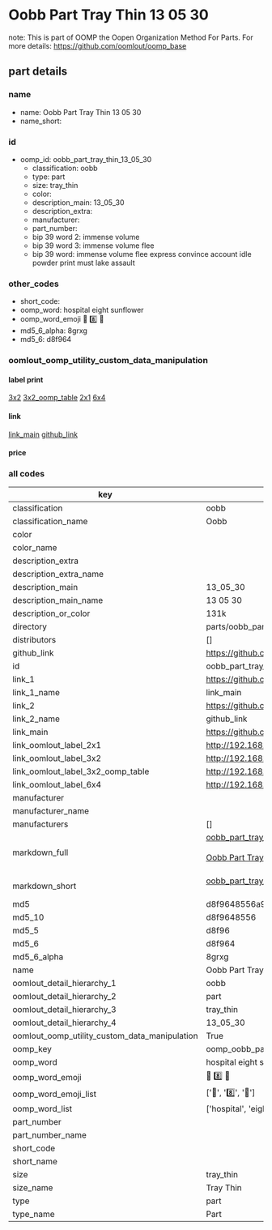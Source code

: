 # Oobb Part Tray Thin 13 05 30  

note: This is part of OOMP the Oopen Organization Method For Parts. For more details: https://github.com/oomlout/oomp_base

##  part details





### name
* name: Oobb Part Tray Thin 13 05 30
* name_short: 
### id
* oomp_id: oobb_part_tray_thin_13_05_30
  * classification: oobb
  * type: part
  * size: tray_thin
  * color: 
  * description_main: 13_05_30
  * description_extra: 
  * manufacturer: 
  * part_number: 
  * bip 39 word 2: immense volume
  * bip 39 word 3: immense volume flee
  * bip 39 word: immense volume flee express convince account idle powder print must lake assault

### other_codes
* short_code: 
* oomp_word: hospital eight sunflower
* oomp_word_emoji :hospital: :eight: :sunflower:
* md5_6_alpha: 8grxg
* md5_6: d8f964






### oomlout_oomp_utility_custom_data_manipulation
#### label print
[3x2](http://192.168.1.245:1112/?label=oomp%208grxg)
[3x2_oomp_table](http://192.168.1.107:1112/?label=oomp%208grxg)
[2x1](http://192.168.1.242:1112/?label=oomp%208grxg)
[6x4](http://192.168.1.55:1112/?label=oomp%208grxg)    

#### link

[link_main](https://github.com/oomlout/oomlout_oomp_current_version_messy/tree/main/parts/oobb_part_tray_thin_13_05_30) [github_link](https://github.com/oomlout/oomlout_oomp_part_src/tree/main/parts/oobb_part_tray_thin_13_05_30)                             

#### price







### all codes 
| key | value |  
| --- | --- |  
| classification | oobb |  
| classification_name | Oobb |  
| color |  |  
| color_name |  |  
| description_extra |  |  
| description_extra_name |  |  
| description_main | 13_05_30 |  
| description_main_name | 13 05 30 |  
| description_or_color | 131k |  
| directory | parts/oobb_part_tray_thin_13_05_30 |  
| distributors | [] |  
| github_link | https://github.com/oomlout/oomlout_oomp_part_src/tree/main/parts/oobb_part_tray_thin_13_05_30 |  
| id | oobb_part_tray_thin_13_05_30 |  
| link_1 | https://github.com/oomlout/oomlout_oomp_current_version_messy/tree/main/parts/oobb_part_tray_thin_13_05_30 |  
| link_1_name | link_main |  
| link_2 | https://github.com/oomlout/oomlout_oomp_part_src/tree/main/parts/oobb_part_tray_thin_13_05_30 |  
| link_2_name | github_link |  
| link_main | https://github.com/oomlout/oomlout_oomp_current_version_messy/tree/main/parts/oobb_part_tray_thin_13_05_30 |  
| link_oomlout_label_2x1 | http://192.168.1.242:1112/?label=oomp%208grxg |  
| link_oomlout_label_3x2 | http://192.168.1.245:1112/?label=oomp%208grxg |  
| link_oomlout_label_3x2_oomp_table | http://192.168.1.107:1112/?label=oomp%208grxg |  
| link_oomlout_label_6x4 | http://192.168.1.55:1112/?label=oomp%208grxg |  
| manufacturer |  |  
| manufacturer_name |  |  
| manufacturers | [] |  
| markdown_full | [oobb_part_tray_thin_13_05_30](https://github.com/oomlout/oomlout_oomp_current_version_messy/tree/main/parts/oobb_part_tray_thin_13_05_30)<br>[](https://github.com/oomlout/oomlout_oomp_current_version_messy/tree/main/parts/oobb_part_tray_thin_13_05_30)<br>[Oobb Part Tray Thin 13 05 30](https://github.com/oomlout/oomlout_oomp_current_version_messy/tree/main/parts/oobb_part_tray_thin_13_05_30)<br><br> |  
| markdown_short | [oobb_part_tray_thin_13_05_30](https://github.com/oomlout/oomlout_oomp_current_version_messy/tree/main/parts/oobb_part_tray_thin_13_05_30)<br><br> |  
| md5 | d8f9648556a92e140617c50cb1bd738c |  
| md5_10 | d8f9648556 |  
| md5_5 | d8f96 |  
| md5_6 | d8f964 |  
| md5_6_alpha | 8grxg |  
| name | Oobb Part Tray Thin 13 05 30 |  
| oomlout_detail_hierarchy_1 | oobb |  
| oomlout_detail_hierarchy_2 | part |  
| oomlout_detail_hierarchy_3 | tray_thin |  
| oomlout_detail_hierarchy_4 | 13_05_30 |  
| oomlout_oomp_utility_custom_data_manipulation | True |  
| oomp_key | oomp_oobb_part_tray_thin_13_05_30 |  
| oomp_word | hospital eight sunflower |  
| oomp_word_emoji | :hospital: :eight: :sunflower: |  
| oomp_word_emoji_list | [':hospital:', ':eight:', ':sunflower:'] |  
| oomp_word_list | ['hospital', 'eight', 'sunflower'] |  
| part_number |  |  
| part_number_name |  |  
| short_code |  |  
| short_name |  |  
| size | tray_thin |  
| size_name | Tray Thin |  
| type | part |  
| type_name | Part |  
